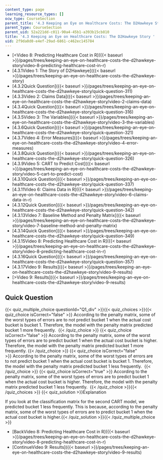 ```yaml
---
content_type: page
learning_resource_types: []
ocw_type: CourseSection
parent_title: '4.3 Keeping an Eye on Healthcare Costs: The D2Hawkeye Story '
parent_type: CourseSection
parent_uid: 52a221dd-c011-90a4-45b1-a393b15cb810
title: '4.3 Keeping an Eye on Healthcare Costs: The D2Hawkeye Story '
uid: 2f9da0d0-e4ef-29ad-6861-c462ec145784
---
```


*   [\<Video 8: Predicting Healthcare Cost in R]({{< baseurl >}}/pages/trees/keeping-an-eye-on-healthcare-costs-the-d2hawkeye-story/video-8-predicting-healthcare-cost-in-r)
*   [4.3.1Video 1: The Story of D2Hawkeye]({{< baseurl >}}/pages/trees/keeping-an-eye-on-healthcare-costs-the-d2hawkeye-story)
*   [4.3.2Quick Question]({{< baseurl >}}/pages/trees/keeping-an-eye-on-healthcare-costs-the-d2hawkeye-story/quick-question-311)
*   [4.3.3Video 2: Claims Data]({{< baseurl >}}/pages/trees/keeping-an-eye-on-healthcare-costs-the-d2hawkeye-story/video-2-claims-data)
*   [4.3.4Quick Question]({{< baseurl >}}/pages/trees/keeping-an-eye-on-healthcare-costs-the-d2hawkeye-story/quick-question-316)
*   [4.3.5Video 3: The Variables]({{< baseurl >}}/pages/trees/keeping-an-eye-on-healthcare-costs-the-d2hawkeye-story/video-3-the-variables)
*   [4.3.6Quick Question]({{< baseurl >}}/pages/trees/keeping-an-eye-on-healthcare-costs-the-d2hawkeye-story/quick-question-321)
*   [4.3.7Video 4: Error Measures]({{< baseurl >}}/pages/trees/keeping-an-eye-on-healthcare-costs-the-d2hawkeye-story/video-4-error-measures)
*   [4.3.8Quick Question]({{< baseurl >}}/pages/trees/keeping-an-eye-on-healthcare-costs-the-d2hawkeye-story/quick-question-326)
*   [4.3.9Video 5: CART to Predict Cost]({{< baseurl >}}/pages/trees/keeping-an-eye-on-healthcare-costs-the-d2hawkeye-story/video-5-cart-to-predict-cost)
*   [4.3.10Quick Question]({{< baseurl >}}/pages/trees/keeping-an-eye-on-healthcare-costs-the-d2hawkeye-story/quick-question-337)
*   [4.3.11Video 6: Claims Data in R]({{< baseurl >}}/pages/trees/keeping-an-eye-on-healthcare-costs-the-d2hawkeye-story/video-6-claims-data-in-r)
*   [4.3.12Quick Question]({{< baseurl >}}/pages/trees/keeping-an-eye-on-healthcare-costs-the-d2hawkeye-story/quick-question-342)
*   [4.3.13Video 7: Baseline Method and Penalty Matrix]({{< baseurl >}}/pages/trees/keeping-an-eye-on-healthcare-costs-the-d2hawkeye-story/video-7-baseline-method-and-penalty-matrix)
*   [4.3.14Quick Question]({{< baseurl >}}/pages/trees/keeping-an-eye-on-healthcare-costs-the-d2hawkeye-story/quick-question-349)
*   [4.3.15Video 8: Predicting Healthcare Cost in R]({{< baseurl >}}/pages/trees/keeping-an-eye-on-healthcare-costs-the-d2hawkeye-story/video-8-predicting-healthcare-cost-in-r)
*   [4.3.16Quick Question]({{< baseurl >}}/pages/trees/keeping-an-eye-on-healthcare-costs-the-d2hawkeye-story/quick-question-357)
*   [4.3.17Video 9: Results]({{< baseurl >}}/pages/trees/keeping-an-eye-on-healthcare-costs-the-d2hawkeye-story/video-9-results)
*   [\>Video 9: Results]({{< baseurl >}}/pages/trees/keeping-an-eye-on-healthcare-costs-the-d2hawkeye-story/video-9-results)

Quick Question
--------------

{{< quiz_multiple_choice questionId="Q1_div" >}}{{< quiz_choices >}}{{< quiz_choice isCorrect="false" >}}&nbsp;According to the penalty matrix, some of the worst types of errors are to not predict bucket 1 when the actual cost bucket is bucket 1. Therefore, the model with the penalty matrix predicted bucket 1 more frequently. &nbsp;{{< /quiz_choice >}}
{{< quiz_choice isCorrect="false" >}}&nbsp;According to the penalty matrix, some of the worst types of errors are to predict bucket 1 when the actual cost bucket is higher. Therefore, the model with the penalty matrix predicted bucket 1 more frequently.&nbsp;{{< /quiz_choice >}}
{{< quiz_choice isCorrect="false" >}}&nbsp;According to the penalty matrix, some of the worst types of errors are to not predict bucket 1 when the actual cost bucket is bucket 1. Therefore, the model with the penalty matrix predicted bucket 1 less frequently. &nbsp;{{< /quiz_choice >}}
{{< quiz_choice isCorrect="true" >}}&nbsp;According to the penalty matrix, some of the worst types of errors are to predict bucket 1 when the actual cost bucket is higher. Therefore, the model with the penalty matrix predicted bucket 1 less frequently. &nbsp;{{< /quiz_choice >}}{{< /quiz_choices >}}
{{< quiz_solution >}}Explanation

If you look at the classification matrix for the second CART model, we predicted bucket 1 less frequently. This is because, according to the penalty matrix, some of the worst types of errors are to predict bucket 1 when the actual cost bucket is higher.{{< /quiz_solution >}}{{< /quiz_multiple_choice >}}

*   [BackVideo 8: Predicting Healthcare Cost in R]({{< baseurl >}}/pages/trees/keeping-an-eye-on-healthcare-costs-the-d2hawkeye-story/video-8-predicting-healthcare-cost-in-r)
*   [ContinueVideo 9: Results]({{< baseurl >}}/pages/trees/keeping-an-eye-on-healthcare-costs-the-d2hawkeye-story/video-9-results)
